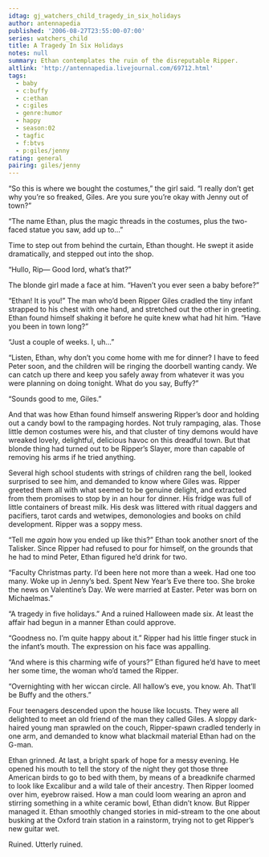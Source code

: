 ```yaml
---
idtag: gj_watchers_child_tragedy_in_six_holidays
author: antennapedia
published: '2006-08-27T23:55:00-07:00'
series: watchers_child
title: A Tragedy In Six Holidays
notes: null
summary: Ethan contemplates the ruin of the disreputable Ripper.
altlink: 'http://antennapedia.livejournal.com/69712.html'
tags:
  - baby
  - c:buffy
  - c:ethan
  - c:giles
  - genre:humor
  - happy
  - season:02
  - tagfic
  - f:btvs
  - p:giles/jenny
rating: general
pairing: giles/jenny
---
```

<p>&#8220;So this is where we bought the costumes,&#8221; the girl said. &#8220;I really don&#8217;t get why you&#8217;re so freaked, Giles. Are you sure you&#8217;re okay with Jenny out of town?&#8221;</p>

<p>&#8220;The name Ethan, plus the magic threads in the costumes, plus the two-faced statue you saw, add up to&#8230;&#8221;</p>

<p>Time to step out from behind the curtain, Ethan thought. He swept it aside dramatically, and stepped out into the shop.</p>

<p>&#8220;Hullo, Rip&#8212; Good lord, what&#8217;s that?&#8221;</p>

<p>The blonde girl made a face at him. &#8220;Haven&#8217;t you ever seen a baby before?&#8221;</p>

<p>&#8220;Ethan! It is you!&#8221; The man who&#8217;d been Ripper Giles cradled the tiny infant strapped to his chest with one hand, and stretched out the other in greeting. Ethan found himself shaking it before he quite knew what had hit him. &#8220;Have you been in town long?&#8221;</p>

<p>&#8220;Just a couple of weeks. I, uh&#8230;&#8221;</p>

<p>&#8220;Listen, Ethan, why don&#8217;t you come home with me for dinner? I have to feed Peter soon, and the children will be ringing the doorbell wanting candy. We can catch up there and keep you safely away from whatever it was you were planning on doing tonight. What do you say, Buffy?&#8221;</p>

<p>&#8220;Sounds good to me, Giles.&#8221;</p>

<p>And that was how Ethan found himself answering Ripper&#8217;s door and holding out a candy bowl to the rampaging hordes. Not truly rampaging, alas. Those little demon costumes were his, and that cluster of tiny demons would have wreaked lovely, delightful, delicious havoc on this dreadful town. But that blonde thing had turned out to be Ripper&#8217;s Slayer, more than capable of removing his arms if he tried anything. </p>

<p>Several high school students with strings of children rang the bell, looked surprised to see him, and demanded to know where Giles was. Ripper greeted them all with what seemed to be genuine delight, and extracted from them promises to stop by in an hour for dinner. His fridge was full of little containers of breast milk. His desk was littered with ritual daggers and pacifiers, tarot cards and wetwipes, demonologies and books on child development. Ripper was a soppy mess.</p>

<p>&#8220;Tell me <em>again</em> how you ended up like this?&#8221; Ethan took another snort of the Talisker. Since Ripper had refused to pour for himself, on the grounds that he had to mind Peter, Ethan figured he&#8217;d drink for two.</p>

<p>&#8220;Faculty Christmas party. I&#8217;d been here not more than a week. Had one too many. Woke up in Jenny&#8217;s bed. Spent New Year&#8217;s Eve there too. She broke the news on Valentine&#8217;s Day. We were married at Easter. Peter was born on Michaelmas.&#8221;</p>

<p>&#8220;A tragedy in five holidays.&#8221; And a ruined Halloween made six. At least the affair had begun in a manner Ethan could approve.</p>

<p>&#8220;Goodness no. I&#8217;m quite happy about it.&#8221; Ripper had his little finger stuck in the infant&#8217;s mouth. The expression on his face was appalling.</p>

<p>&#8220;And where is this charming wife of yours?&#8221; Ethan figured he&#8217;d have to meet her some time, the woman who&#8217;d tamed the Ripper.</p>

<p>&#8220;Overnighting with her wiccan circle. All hallow&#8217;s eve, you know. Ah. That&#8217;ll be Buffy and the others.&#8221;</p>

<p>Four teenagers descended upon the house like locusts. They were all delighted to meet an old friend of the man they called Giles. A sloppy dark-haired young man sprawled on the couch, Ripper-spawn cradled tenderly in one arm, and demanded to know what blackmail material Ethan had on the G-man. </p>

<p>Ethan grinned. At last, a bright spark of hope for a messy evening. He opened his mouth to tell the story of the night they got those three American birds to go to bed with them, by means of a breadknife charmed to look like Excalibur and a wild tale of their ancestry. Then Ripper loomed over him, eyebrow raised. How a man could loom wearing an apron and stirring something in a white ceramic bowl, Ethan didn&#8217;t know. But Ripper managed it. Ethan smoothly changed stories in mid-stream to the one about busking at the Oxford train station in a rainstorm, trying not to get Ripper&#8217;s new guitar wet.</p>

<p>Ruined. Utterly ruined.</p>
